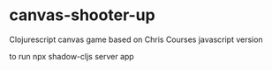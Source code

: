 # canvas-shooter-up
Clojurescript canvas game based on Chris Courses javascript version

to run npx shadow-cljs server app
